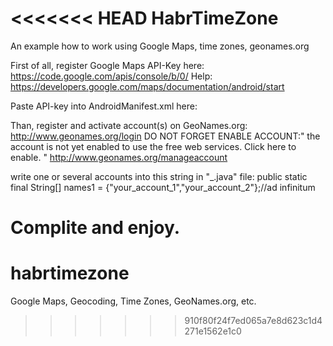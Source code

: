 <<<<<<< HEAD
HabrTimeZone
============

An example how to work using Google Maps, time zones, geonames.org

First of all, register Google Maps API-Key here: https://code.google.com/apis/console/b/0/
Help: https://developers.google.com/maps/documentation/android/start

Paste API-key into AndroidManifest.xml here:
<meta-data
            android:name="com.google.android.maps.v2.API_KEY"
            android:value="your_api_key" />

Than, register and activate account(s) on GeoNames.org: http://www.geonames.org/login
DO NOT FORGET ENABLE ACCOUNT:" the account is not yet enabled to use the free web services. Click here to enable. " http://www.geonames.org/manageaccount

write one or several accounts into this string in "\_.java" file:
public static final String[] names1 = {"your_account_1","your_account_2"};//ad infinitum

Complite and enjoy.
=======
habrtimezone
============

Google Maps, Geocoding, Time Zones, GeoNames.org, etc.
>>>>>>> 910f80f24f7ed065a7e8d623c1d4271e1562e1c0
